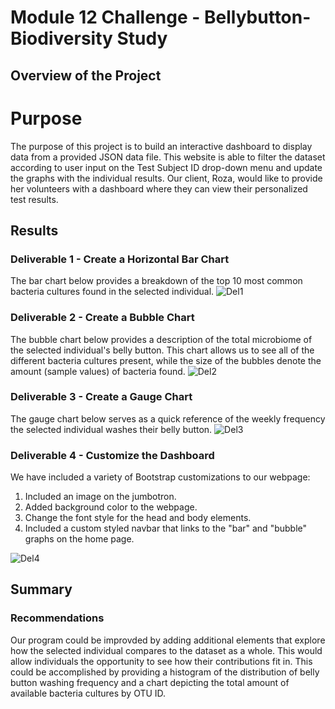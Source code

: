 # Module 12 Challenge - Bellybutton-Biodiversity Study

## Overview of the Project

# Purpose

The purpose of this project is to build an interactive dashboard to display data from a provided JSON data file. This website is able to filter the dataset according to user input on the Test Subject ID drop-down menu and update the graphs with the individual results. Our client, Roza, would like to provide her volunteers with a dashboard where they can view their personalized test results. 

## Results

### Deliverable 1 - Create a Horizontal Bar Chart
The bar chart below provides a breakdown of the top 10 most common bacteria cultures found in the selected individual.
![Del1](https://user-images.githubusercontent.com/103288980/180367066-d0e37fcd-1785-42e2-82aa-47427f2b7e9f.PNG)

### Deliverable 2 - Create a Bubble Chart
The bubble chart below provides a description of the total microbiome of the selected individual's belly button. This chart allows us to see all of the different bacteria cultures present, while the size of the bubbles denote the amount (sample values) of bacteria found.
![Del2](https://user-images.githubusercontent.com/103288980/180367091-1297c3ab-953d-41fc-acfc-5bf2b2cfa592.PNG)

### Deliverable 3 - Create a Gauge Chart
The gauge chart below serves as a quick reference of the weekly frequency the selected individual washes their belly button.
![Del3](https://user-images.githubusercontent.com/103288980/180367105-81555107-0526-4e0d-98f7-e2d11e8acc49.PNG)

### Deliverable 4 - Customize the Dashboard
We have included a variety of Bootstrap customizations to our webpage:
1. Included an image on the jumbotron.
2. Added background color to the webpage.
3. Change the font style for the head and body elements.
4. Included a custom styled navbar that links to the "bar" and "bubble" graphs on the home page.

![Del4](https://user-images.githubusercontent.com/103288980/180367118-f53f66aa-c2b1-4b66-94de-6117c58c0e06.PNG)

## Summary

### Recommendations
Our program could be improvded by adding additional elements that explore how the selected individual compares to the dataset as a whole. This would allow individuals the opportunity to see how their contributions fit in. This could be accomplished by providing a histogram of the distribution of belly button washing frequency and a chart depicting the total amount of available bacteria cultures by OTU ID.
